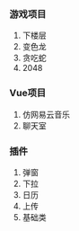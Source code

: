 ### 游戏项目
1. 下楼层
1. 变色龙
1. 贪吃蛇
2. 2048

### Vue项目

1. 仿网易云音乐
1. 聊天室

### 插件

1. 弹窗
1. 下拉
1. 日历
2. 上传
3. 基础类